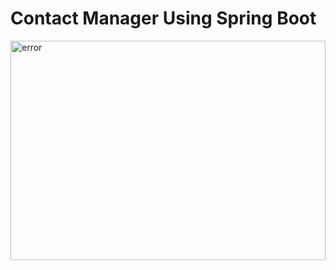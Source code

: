 <h1>Contact Manager Using Spring Boot</h1>
<img width="100%" height="30%" src="Contact Manager Application Using Spring Boot.gif" alt="error" />
